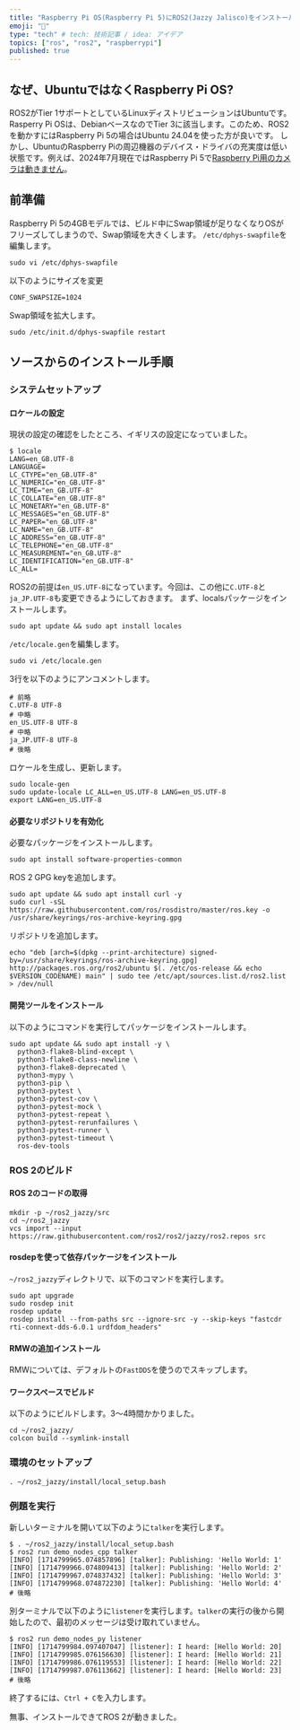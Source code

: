```yaml
---
title: "Raspberry Pi OS(Raspberry Pi 5)にROS2(Jazzy Jalisco)をインストールする"
emoji: "💨"
type: "tech" # tech: 技術記事 / idea: アイデア
topics: ["ros", "ros2", "raspberrypi"]
published: true
---
```


## なぜ、UbuntuではなくRaspberry Pi OS?

ROS2がTier 1サポートとしているLinuxディストリビューションはUbuntuです。Rasperry Pi OSは、DebianベースなのでTier 3に該当します。このため、ROS2を動かすにはRaspberry Pi 5の場合はUbuntu 24.04を使った方が良いです。
しかし、UbuntuのRaspberry Piの周辺機器のデバイス・ドライバの充実度は低い状態です。例えば、2024年7月現在ではRaspberry Pi 5で[Raspberry Pi用のカメラは動きません](https://pc.watch.impress.co.jp/docs/column/ubuntu/1594245.html)。

## 前準備

Raspberry Pi 5の4GBモデルでは、ビルド中にSwap領域が足りなくなりOSがフリーズしてしまうので、Swap領域を大きくします。
`/etc/dphys-swapfile`を編集します。

```
sudo vi /etc/dphys-swapfile
```

以下のようにサイズを変更
```
CONF_SWAPSIZE=1024
```

Swap領域を拡大します。
```
sudo /etc/init.d/dphys-swapfile restart
```

## ソースからのインストール手順

### システムセットアップ

#### ロケールの設定
現状の設定の確認をしたところ、イギリスの設定になっていました。
```
$ locale
LANG=en_GB.UTF-8
LANGUAGE=
LC_CTYPE="en_GB.UTF-8"
LC_NUMERIC="en_GB.UTF-8"
LC_TIME="en_GB.UTF-8"
LC_COLLATE="en_GB.UTF-8"
LC_MONETARY="en_GB.UTF-8"
LC_MESSAGES="en_GB.UTF-8"
LC_PAPER="en_GB.UTF-8"
LC_NAME="en_GB.UTF-8"
LC_ADDRESS="en_GB.UTF-8"
LC_TELEPHONE="en_GB.UTF-8"
LC_MEASUREMENT="en_GB.UTF-8"
LC_IDENTIFICATION="en_GB.UTF-8"
LC_ALL=
```
ROS2の前提は`en_US.UTF-8`になっています。今回は、この他に`C.UTF-8`と`ja_JP.UTF-8`も変更できるようにしておきます。
まず、localsパッケージをインストールします。
```
sudo apt update && sudo apt install locales
```
`/etc/locale.gen`を編集します。
```
sudo vi /etc/locale.gen
```
3行を以下のようにアンコメントします。
```
# 前略
C.UTF-8 UTF-8
# 中略
en_US.UTF-8 UTF-8
# 中略
ja_JP.UTF-8 UTF-8
# 後略
```
ロケールを生成し、更新します。
```
sudo locale-gen
sudo update-locale LC_ALL=en_US.UTF-8 LANG=en_US.UTF-8
export LANG=en_US.UTF-8
```

#### 必要なリポジトリを有効化
必要なパッケージをインストールします。
```
sudo apt install software-properties-common
```
ROS 2 GPG keyを追加します。
```
sudo apt update && sudo apt install curl -y
sudo curl -sSL https://raw.githubusercontent.com/ros/rosdistro/master/ros.key -o /usr/share/keyrings/ros-archive-keyring.gpg
```
リポジトリを追加します。
```
echo "deb [arch=$(dpkg --print-architecture) signed-by=/usr/share/keyrings/ros-archive-keyring.gpg] http://packages.ros.org/ros2/ubuntu $(. /etc/os-release && echo $VERSION_CODENAME) main" | sudo tee /etc/apt/sources.list.d/ros2.list > /dev/null
```
#### 開発ツールをインストール
以下のようにコマンドを実行してパッケージをインストールします。
```
sudo apt update && sudo apt install -y \
  python3-flake8-blind-except \
  python3-flake8-class-newline \
  python3-flake8-deprecated \
  python3-mypy \
  python3-pip \
  python3-pytest \
  python3-pytest-cov \
  python3-pytest-mock \
  python3-pytest-repeat \
  python3-pytest-rerunfailures \
  python3-pytest-runner \
  python3-pytest-timeout \
  ros-dev-tools
```

### ROS 2のビルド

#### ROS 2のコードの取得

```
mkdir -p ~/ros2_jazzy/src
cd ~/ros2_jazzy
vcs import --input https://raw.githubusercontent.com/ros2/ros2/jazzy/ros2.repos src
```

#### rosdepを使って依存パッケージをインストール
`~/ros2_jazzy`ディレクトリで、以下のコマンドを実行します。
```
sudo apt upgrade
sudo rosdep init
rosdep update
rosdep install --from-paths src --ignore-src -y --skip-keys "fastcdr rti-connext-dds-6.0.1 urdfdom_headers"
```

#### RMWの追加インストール
RMWについては、デフォルトの`FastDDS`を使うのでスキップします。

#### ワークスペースでビルド
以下のようにビルドします。3〜4時間かかりました。

```
cd ~/ros2_jazzy/
colcon build --symlink-install
```

### 環境のセットアップ

```
. ~/ros2_jazzy/install/local_setup.bash
```

### 例題を実行
新しいターミナルを開いて以下のように`talker`を実行します。

```
$ . ~/ros2_jazzy/install/local_setup.bash
$ ros2 run demo_nodes_cpp talker
[INFO] [1714799965.074857896] [talker]: Publishing: 'Hello World: 1'
[INFO] [1714799966.074809413] [talker]: Publishing: 'Hello World: 2'
[INFO] [1714799967.074837432] [talker]: Publishing: 'Hello World: 3'
[INFO] [1714799968.074872230] [talker]: Publishing: 'Hello World: 4'
# 後略
```
別ターミナルで以下のように`listener`を実行します。`talker`の実行の後から開始したので、最初のメッセージは受け取れていません。
```
$ ros2 run demo_nodes_py listener
[INFO] [1714799984.097407047] [listener]: I heard: [Hello World: 20]
[INFO] [1714799985.076156630] [listener]: I heard: [Hello World: 21]
[INFO] [1714799986.076119553] [listener]: I heard: [Hello World: 22]
[INFO] [1714799987.076113662] [listener]: I heard: [Hello World: 23]
# 後略
```

終了するには、`Ctrl + C`を入力します。

無事、インストールできてROS 2が動きました。